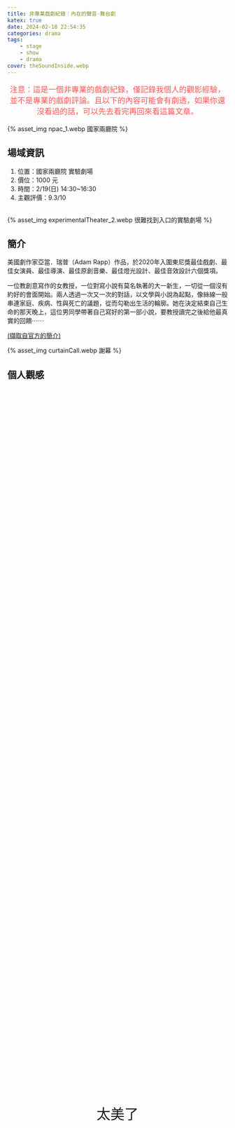 ```yaml
---
title: 非專業戲劇紀錄｜內在的聲音-舞台劇
katex: true
date: 2024-02-18 22:54:35
categories: drama
tags:
    - stage
    - show
    - drama
cover: theSoundInside.webp
---
```


<p style="font-size:1.1rem;color:#f55;text-align:center">
注意：這是一個非專業的戲劇紀錄，僅記錄我個人的觀影經驗，並不是專業的戲劇評論。且以下的內容可能會有劇透，如果你還沒看過的話，可以先去看完再回來看這篇文章。</p>

{% asset_img  npac_1.webp 國家兩廳院 %}

## 場域資訊

1. 位置：國家兩廳院 實驗劇場
2. 價位：1000 元
3. 時間：2/19(日) 14:30~16:30
4. 主觀評價：9.3/10 
<br>
{% asset_img  experimentalTheater_2.webp 很難找到入口的實驗劇場 %}

## 簡介

美國劇作家亞當．瑞普（Adam Rapp）作品，於2020年入圍東尼獎最佳戲劇、最佳女演員、最佳導演、最佳原創音樂、最佳燈光設計、最佳音效設計六個獎項。

一位教創意寫作的女教授，一位對寫小說有莫名執著的大一新生，一切從一個沒有約好的會面開始。兩人透過一次又一次的對話，以文學與小說為起點，像絲線一般串連家庭、疾病、性與死亡的議題，從而勾勒出生活的輪廓。她在決定結束自己生命的那天晚上，這位男同學帶著自己寫好的第一部小說，要教授讀完之後給他最真實的回饋⋯⋯

[(擷取自官方的簡介)](https://www.opentix.life/event/1730056322536521728)

{% asset_img  curtainCall.webp 謝幕 %}

## 個人觀感

<div style="height:40vh;">
</div>
<p style="text-align:center;font-size:2rem">太美了</p>
<div style="height:40vh;">
</div>

看完這部舞台劇，帶給的悸動很難用言語形容感受，總結為上面的這三個字。
不知道為什麼，在回想劇中內容的時候，眼眶會有點泛淚。

1. 在這個舞台劇中，兩位角色的行為與互動非常自然，反而有一種「嘿，好像就是我現實生活中認識的人」，在劇中跟著主角的情緒起伏。女教授與男學生在互相激烈的討論文學創作，雖然很大一部分的作家我都不太認識，再加上本舞台劇的文本量非常大，照理說應該很容易失焦。但卻可以感受到角色間的熱情與激動，彷彿一起經歷了激烈的文學討論。
1. 編劇 Adam Rapp 在這部劇中，設計讓角色的台詞就像是小說一般。像是會在正常對話中，偶爾會插入由第一人稱所表示自己內心的想法。在劇中詞藻華麗，但考慮到女教授是教創意寫作的教授，似乎也內心世界文藻華麗也滿合理的。
1. 在劇中表達的意象，偶爾只有卻可以透過文字可以想像畫面內容。(劇透警告)<span style="background-color:#888;color:#888">在女教授請男學生為她注射自殺藥物的那一段，女教授因為麻醉藥，而開始倒數和回想，雖然是只有簡單的用語言表達，觀眾卻可以想像得出來畫面，表現出一種解脫。在觀看這一幕的時候，讓我想到以前看有關於安樂死的記錄片，看著一個人希望另一個最信任的人來殺了自己，想像其內心所面臨的掙扎。</span>
1. 在舞台劇中，設計了許多的停頓與留白。還有一個橋段讓觀眾自行閱讀文字，透過文字的方式留給觀眾一些想像與感受的空間。看完這齣戲有如閱讀完一本小說。
1. 場景設計有趣，透過舞台的泰維克紙捲的滑落，滑落的紙捲可以是打字機所打出的文字、也可以是課堂中的投影幕、或是白雪...。燈光、氛圍配合的也很好。
1. 後來直接去 google 圖書買原文劇本。一邊看著劇本，一邊回想在劇中教授與學生的互動。發現其中的細節滿多，會發現前面某句台詞可能就暗示著未來的某件事情的發生。劇本連結：[The Sound Inside](https://www.google.com.tw/books/edition/_/0-u5DwAAQBAJ?hl=zh-TW&gbpv=0)

    {% asset_img  end.webp 散落的紙團是這曾經發生過的故事 %}

## 場地心得

1. 這次實驗劇場的椅子有點難坐，坐到差不多一小時以後，就已經有點不舒服，需要變換姿勢。
2. 因為先前去過實驗劇場看過，以為認為位置應該影響不大。但由於這次的表演有需多演員趴在地板的情節，有時候會被前面的人擋住。
3. 這次嚴重低估這部戲，如果知道是這樣的劇，絕對會買藝文贊助票；這次有點後悔買太便宜的票。
4. 後來復盤後，發現是因為我習慣會提早一個月，訂下個月的舞台劇。在看界址創作一月底的 FB ，早鳥票的宣傳方式有點 local，讓我有點無法確定這齣戲的品質會是如何，只能抱持著看看的心態買票，下次看劇應該還要參考表演近期的資訊。
5. 如果未來有開演相同的舞台劇，應該會去二刷。

     {% asset_img  stage.webp 空場 %}